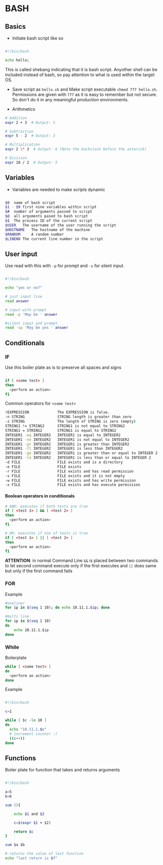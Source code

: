 # BASH 

## Basics

* Initiate bash script like so

```bash

#!/bin/bash

echo hello;

```

This is called shebang indicating that it is bash script. Anyother shell can be included instead of bash, so pay attention to what is used within the target OS.

* Save script as `hello.sh` and Make script executable `chmod 777 hello.sh`. Permissions are given with `777` as it is easy to remember but not secure. So don't do it in any meaningful production environments.

* Arithmetics

```bash
# Addition
expr 2 + 3  # Output: 5

# Subtraction
expr 5 - 2  # Output: 3

# Multiplication
expr 2 \* 3  # Output: 6 (Note the backslash before the asterisk)

# Division
expr 10 / 2  # Output: 5

```

## Variables

* Variables are needed to make scripts dynamic

```bash

$0  name of bash script
$1 - $9 first nine variables within script
$#  number of arguments passed to script
$@  all arguments pased to bash script
$$	The process ID of the current script
$USER   The username of the user running the script
$HOSTNAME	The hostname of the machine
$RANDOM     A random number
$LINENO The current line number in the script

```

## User input

Use read with this with `-p` for prompt and `-s` for silent input.

```bash

#!/bin/bash

echo "yes or no?"

# just input line
read answer

# input with prompt
read -p 'May be ' answer

#silent input and prompt
read -sp 'May be yes ' answer

```

## Conditionals

### IF

Use this boiler plate as is to preserve all spaces and signs

```bash

if [ <some test> ]
then
  <perform an action>
fi

```

Common operators for `<some test>`

```bash 
!EXPRESSION             The EXPRESSION is false.
-n STRING	            STRING length is greater than zero
-z STRING	            The length of STRING is zero (empty)
STRING1 != STRING2	    STRING1 is not equal to STRING2
STRING1 = STRING2	    STRING1 is equal to STRING2
INTEGER1 -eq INTEGER2	INTEGER1 is equal to INTEGER2
INTEGER1 -ne INTEGER2	INTEGER1 is not equal to INTEGER2
INTEGER1 -gt INTEGER2	INTEGER1 is greater than INTEGER2
INTEGER1 -lt INTEGER2	INTEGER1 is less than INTEGER2
INTEGER1 -ge INTEGER2	INTEGER1 is greater than or equal to INTEGER 2
INTEGER1 -le INTEGER2	INTEGER1 is less than or equal to INTEGER 2
-d FILE	                FILE exists and is a directory
-e FILE	                FILE exists
-r FILE	                FILE exists and has read permission
-s FILE	                FILE exists and it is not empty
-w FILE	                FILE exists and has write permission
-x FILE	                FILE exists and has execute permission
```

#### Boolean operators in conditionals

```bash
# AND: executes if both tests are true
if [ <test 1> ] && [ <test 2> ]
then
  <perform an action>
fi

# OR: executes if one of tests is true
if [ <test 1> ] || [ <test 2> ]
then
  <perform an action>
fi

```

<b>ATTENTION</b>: in normal Command Line `&&` is placed between two commands to let second command execute only if the first executes and `||` does same but only if the first command fails

### FOR

Example 

``` bash
#oneliner
for ip in $(seq 1 10); do echo 10.11.1.$ip; done

#multi line
for ip in $(seq 1 10)
do
    echo 10.11.1.$ip
done
```

### While 

Boilerplate

```bash
while [ <some test> ]
do
  <perform an action>
done
```

Example 

```bash

#!/bin/bash

c=1

while [ $c -le 10 ]
do
  echo "10.11.1.$c"
  # increment counter :)
  ((c++))
done

```

## Functions

Boiler plate for function that takes and returns arguments

```bash

#!/bin/bash

a=5
b=6

sum (){

	echo $1 and $2

	c=$(expr $1 + $2)

	return $c
}

sum $a $b

# returns the value of last function
echo "last return is $?"


```
